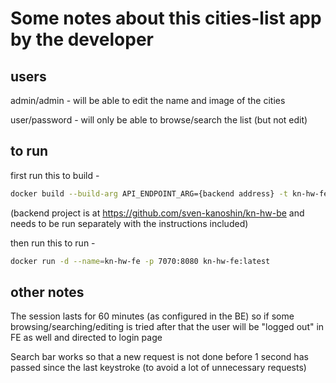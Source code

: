 # Some notes about this cities-list app by the developer

## users

admin/admin - will be able to edit the name and image of the cities

user/password - will only be able to browse/search the list (but not edit)

## to run

first run this to build -

```sh
docker build --build-arg API_ENDPOINT_ARG={backend address} -t kn-hw-fe .
```

(backend project is at https://github.com/sven-kanoshin/kn-hw-be and needs to be run separately with the instructions included)

then run this to run -

```sh
docker run -d --name=kn-hw-fe -p 7070:8080 kn-hw-fe:latest
```

## other notes

The session lasts for 60 minutes (as configured in the BE) so if some browsing/searching/editing is tried after that the user will be "logged out" in FE as well and directed to login page

Search bar works so that a new request is not done before 1 second has passed since the last keystroke (to avoid a lot of unnecessary requests)
